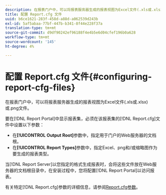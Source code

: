 ```yaml
---
description: 在报表门户中，可以将报表服务器生成的报表视图为Excel文件(.xls或.xlsx)或.png文件。
title: 配置 Report.cfg 文件
uuid: b6ce1621-283f-458d-a88d-a062539d243b
exl-id: 5af5abaa-77bf-447b-b341-8f44e228f37a
translation-type: tm+mt
source-git-commit: d9df90242ef96188f4e4b5e6d04cfef196b0a628
workflow-type: tm+mt
source-wordcount: '145'
ht-degree: 4%

---
```


# 配置 Report.cfg 文件{#configuring-report-cfg-files}

在报表门户中，可以将报表服务器生成的报表视图为Excel文件(.xls或.xlsx)或.png文件。

要在[!DNL Report Portal]中显示报表集，必须在该报表集的[!DNL Report.cfg]文件中设置以下参数：

* 在&#x200B;**[!UICONTROL Output Root]**&#x200B;参数中，指定用于门户的Web服务器的文档根。
* 在&#x200B;**[!UICONTROL Report Types]**&#x200B;参数中，指定Excel、png和/或缩略图作为要生成的报表类型。

当[!DNL Report Server]以您指定的格式生成报表时，会将这些文件放在Web服务器的文档根目录中，在安装过程中，您将配置[!DNL Report Portal]以访问报表。

有关特定[!DNL Report.cfg]参数的详细信息，请参阅[Report.cfg参数](../../../home/c-rpt-oview/c-rpt-param-ref/c-rpt-param.md#concept-838e59d72d3f4cb29ee15f5c7eb0ceff)。
